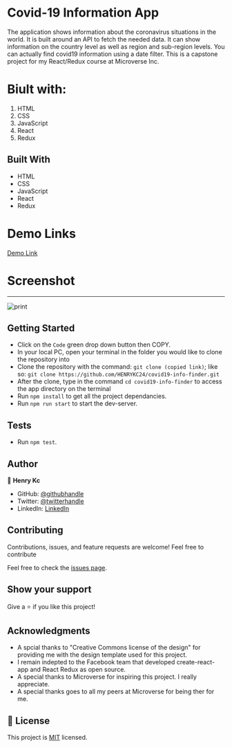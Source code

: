 # Covid-19 Information App

The application shows information about the coronavirus situations in the world. It is built around an API to fetch the needed data. It can show information on the country level as well as region and sub-region levels. You can actually find covid19 information using a date filter. This is a capstone project for my React/Redux course at Microverse Inc.

# Biult with:
1. HTML
2. CSS
3. JavaScript
4. React
5. Redux


## Built With

- HTML
- CSS
- JavaScript
- React
- Redux

# Demo Links
[Demo Link]()

# Screenshot
------------
![print]()

## Getting Started

- Click on the `Code` green drop down button then COPY.
- In your local PC, open your terminal in the folder you would like to clone the repository into
- Clone the repository with the command: `git clone (copied link)`; like so: `git clone https://github.com/HENRYKC24/covid19-info-finder.git`
- After the clone, type in the command `cd covid19-info-finder` to access the app directory on the terminal
- Run `npm install` to get all the project dependancies.
- Run `npm run start` to start the dev-server.

## Tests
- Run `npm test`.

## Author

👤 **Henry Kc**

- GitHub: [@githubhandle](https://github.com/henrykc24)
- Twitter: [@twitterhandle](https://twitter.com/henrykc24)
- LinkedIn: [LinkedIn](https://linkedin.com/in/henry-kc)

## Contributing

Contributions, issues, and feature requests are welcome!
Feel free to contribute

Feel free to check the [issues page](https://github.com/HENRYKC24/covid19-info-finder/issues/).


## Show your support

Give a ⭐️ if you like this project!

## Acknowledgments
- A spcial thanks to "Creative Commons license of the design" for providing me with the design template used for this project.
- I remain indepted to the Facebook team that developed create-react-app and React Redux as open source.
- A special thanks to Microverse for inspiring this project. I really appreciate.
- A special thanks goes to all my peers at Microverse for being ther for me.

## 📝 License

This project is [MIT](./LICENSE) licensed.
